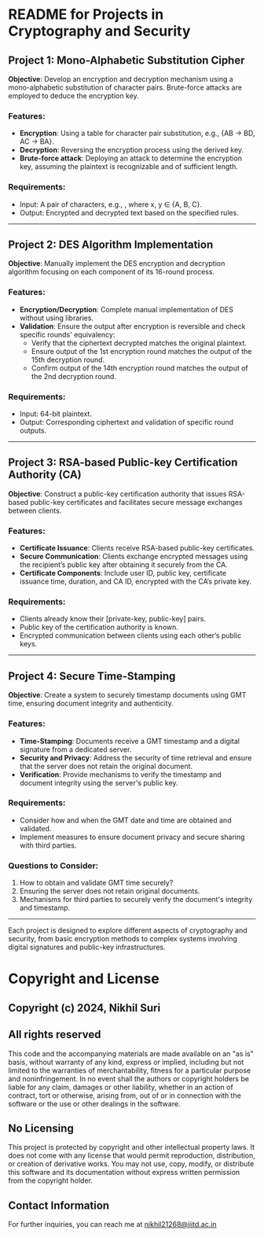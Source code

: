 # README for Projects in Cryptography and Security

## Project 1: Mono-Alphabetic Substitution Cipher
**Objective**: Develop an encryption and decryption mechanism using a mono-alphabetic substitution of character pairs. Brute-force attacks are employed to deduce the encryption key.

### Features:
- **Encryption**: Using a table for character pair substitution, e.g., {AB -> BD, AC -> BA}.
- **Decryption**: Reversing the encryption process using the derived key.
- **Brute-force attack**: Deploying an attack to determine the encryption key, assuming the plaintext is recognizable and of sufficient length.

### Requirements:
- Input: A pair of characters, e.g., <xy>, where x, y ∈ {A, B, C}.
- Output: Encrypted and decrypted text based on the specified rules.

---

## Project 2: DES Algorithm Implementation
**Objective**: Manually implement the DES encryption and decryption algorithm focusing on each component of its 16-round process.

### Features:
- **Encryption/Decryption**: Complete manual implementation of DES without using libraries.
- **Validation**: Ensure the output after encryption is reversible and check specific rounds' equivalency:
  - Verify that the ciphertext decrypted matches the original plaintext.
  - Ensure output of the 1st encryption round matches the output of the 15th decryption round.
  - Confirm output of the 14th encryption round matches the output of the 2nd decryption round.

### Requirements:
- Input: 64-bit plaintext.
- Output: Corresponding ciphertext and validation of specific round outputs.

---

## Project 3: RSA-based Public-key Certification Authority (CA)
**Objective**: Construct a public-key certification authority that issues RSA-based public-key certificates and facilitates secure message exchanges between clients.

### Features:
- **Certificate Issuance**: Clients receive RSA-based public-key certificates.
- **Secure Communication**: Clients exchange encrypted messages using the recipient’s public key after obtaining it securely from the CA.
- **Certificate Components**: Include user ID, public key, certificate issuance time, duration, and CA ID, encrypted with the CA’s private key.

### Requirements:
- Clients already know their [private-key, public-key] pairs.
- Public key of the certification authority is known.
- Encrypted communication between clients using each other’s public keys.

---

## Project 4: Secure Time-Stamping
**Objective**: Create a system to securely timestamp documents using GMT time, ensuring document integrity and authenticity.

### Features:
- **Time-Stamping**: Documents receive a GMT timestamp and a digital signature from a dedicated server.
- **Security and Privacy**: Address the security of time retrieval and ensure that the server does not retain the original document.
- **Verification**: Provide mechanisms to verify the timestamp and document integrity using the server's public key.

### Requirements:
- Consider how and when the GMT date and time are obtained and validated.
- Implement measures to ensure document privacy and secure sharing with third parties.

### Questions to Consider:
1. How to obtain and validate GMT time securely?
2. Ensuring the server does not retain original documents.
3. Mechanisms for third parties to securely verify the document's integrity and timestamp.

---

Each project is designed to explore different aspects of cryptography and security, from basic encryption methods to complex systems involving digital signatures and public-key infrastructures.

# Copyright and License

## Copyright (c) 2024, Nikhil Suri

## All rights reserved

This code and the accompanying materials are made available on an "as is" basis, without warranty of any kind, express or implied, including but not limited to the warranties of merchantability, fitness for a particular purpose and noninfringement. In no event shall the authors or copyright holders be liable for any claim, damages or other liability, whether in an action of contract, tort or otherwise, arising from, out of or in connection with the software or the use or other dealings in the software.

## No Licensing
This project is protected by copyright and other intellectual property laws. It does not come with any license that would permit reproduction, distribution, or creation of derivative works. You may not use, copy, modify, or distribute this software and its documentation without express written permission from the copyright holder.

## Contact Information
For further inquiries, you can reach me at nikhil21268@iiitd.ac.in
